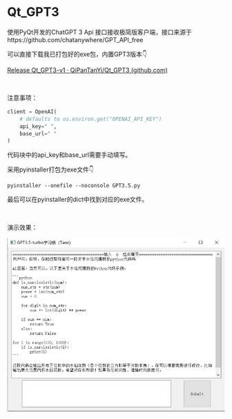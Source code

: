 # Qt_GPT3
使用PyQt开发的ChatGPT 3 Api 接口接收极简版客户端，接口来源于https://github.com/chatanywhere/GPT_API_free

可以直接下载我已打包好的exe包，内置GPT3版本👇

[Release Qt_GPT3-v1 · QiPanTanYi/Qt_GPT3 (github.com)](https://github.com/QiPanTanYi/Qt_GPT3/releases/tag/v1)



<br>

注意事项：

```python
client = OpenAI(
    # defaults to os.environ.get("OPENAI_API_KEY")
    api_key=" ",
    base_url=" " 
)
```

代码块中的api_key和base_url需要手动填写。

采用pyinstaller打包为exe文件👇

```shell
pyinstaller --onefile --noconsole GPT3.5.py
```

最后可以在pyinstaller的dict中找到对应的exe文件。



<br>

演示效果：

![演示](./v1.jpg)